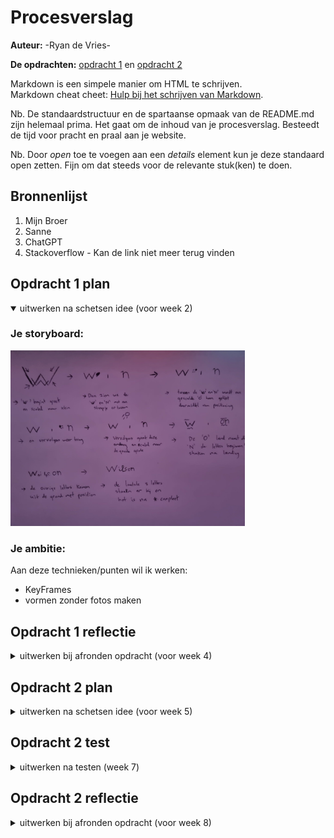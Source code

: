 # Procesverslag
**Auteur:** -Ryan de Vries-

**De opdrachten:** [opdracht 1](opdracht1/index.html) en [opdracht 2](opdracht2/index.html)


Markdown is een simpele manier om HTML te schrijven.  
Markdown cheat cheet: [Hulp bij het schrijven van Markdown](https://github.com/adam-p/markdown-here/wiki/Markdown-Cheatsheet).

Nb. De standaardstructuur en de spartaanse opmaak van de README.md zijn helemaal prima. Het gaat om de inhoud van je procesverslag. Besteedt de tijd voor pracht en praal aan je website.

Nb. Door *open* toe te voegen aan een *details* element kun je deze standaard open zetten. Fijn om dat steeds voor de relevante stuk(ken) te doen.



## Bronnenlijst
  1. Mijn Broer
  2. Sanne
  3. ChatGPT
  4. Stackoverflow - Kan de link niet meer terug vinden



## Opdracht 1 plan

<details open>
  <summary>uitwerken na schetsen idee (voor week 2)</summary>

  ### Je storyboard:
  <img src="readme-images/storyboard-logo.jpeg" width="375px" alt="storyboard voor opdracht 1">


  ### Je ambitie: 
  Aan deze technieken/punten wil ik werken:
  - KeyFrames
  - vormen zonder fotos maken
 
</details>



## Opdracht 1 reflectie

<details>
  <summary>uitwerken bij afronden opdracht (voor week 4)</summary>


  ### Je uitkomst - karakteristiek screenshot(s):
  <img src="readme-images/dummy-plaatje.svg" width="375px" alt="uitomst opdracht 1">
  <img src="readme-images/dummy-plaatje.svg" width="375px" alt="uitomst opdracht 1">


  ### Dit ging goed/Heb ik geleerd: 
  Korte omschrijving met plaatje(s)
  Ik heb zelf een tennis ball kunnen maken en heb doormiddel van keyframes het logo tot leven kunnen brengen
  <img src="readme-images/dummy-plaatje.svg" width="375px" alt="top">


  ### Dit was lastig/Is niet gelukt:
  Ik probeerde zelf nog een golfbal te maken maar deze heb ik niet mooi kunnen maken daardoor is het nu een witte bal geworden
  
  <img src="readme-images/dummy-plaatje.svg" width="375px" alt="bummer">
</details>



## Opdracht 2 plan

<details>
  <summary>uitwerken na schetsen idee (voor week 5)</summary>


  ### Je ontwerp:
  <img src="readme-images/storyboard2.jpg" width="375px" alt="ontwerp opdracht 2">


  ### Je ambitie: 
  Aan deze technieken/punten wil ik werken:
  - Ik wil aan de slag gaan met dom manipulatie 
  - Ik wil met class toggle,add en remove gaan werken
  - ik wil de optie maken om iets in een andere lijst op te slaan
  - ...
</details>



## Opdracht 2 test

<details>
  <summary>uitwerken na testen (week 7)</summary>

  Neem minimaal 5 bevindingen op:
  Het was niet duidelijk hoe je kon opslaan of verwijderen
  de animaties waren toepasseslijk
  Doordat je al gelijk de poster van de film ziet voelt het vergroten onnodig
  De ruimte die je moet aanklikken om het naar je eigen collectie te sturen is te klein
  Alles schuift veel heen en weer bij de animatie waardoor je aandacht veel verwijkt
  


  ### Bevinding 1:
  Omschrijving van wat er nog niet orde was (tekst en afbeeding(en)).
  
  Er is geen duidelijke omschrijven van hoe je de films opslaat in je eigen lijst.

  #### oplossing:
  Beschrijving hoe je het hebt hebt opgelost of als het niet gelukt is hoe je het zou oplossen (tekst en afbeeding(en)).
  
  De oplossing hiervoor zou zijn nog wat meer feedforward met bijvoorbeeld een pop up na de animatie alleen kreeg ik dat niet werkend



  ### Bevinding 3:
  Omschrijving van wat er nog niet orde was (tekst en afbeeding(en)).
  
  Het inzoomen voelde erg onnodig

  #### oplossing:
  Beschrijving hoe je het hebt hebt opgelost of als het niet gelukt is hoe je het zou oplossen (tekst en afbeeding(en)).
  
  Hiervoor een oplossing zou kunnen zijn extra info erbij te vermelden dat kreeg ik niet aan de praat. Dus heb ik bij de kleine versie gemaakt dat het op de rug van een film lijkt



 ### Bevinding 4:
  Omschrijving van wat er nog niet orde was (tekst en afbeeding(en)).
  
  De ruimte die je moet aan klikken om de film opteslaan is erg klein momenteel is het alleen de witte rand om de foto heen

  #### oplossing:
  Beschrijving hoe je het hebt hebt opgelost of als het niet gelukt is hoe je het zou oplossen (tekst en afbeeding(en)).
  
  Dit zou kunnen door met z-index de foto achter het li te zetten alleen na de animatie gaat de foto er niet meer achter en blijft deze ervoor desondanks de z-index erachter zou moeten bevinden

  ### Bevinding 5:
  Omschrijving van wat er nog niet orde was (tekst en afbeeding(en)).
  
  Er beweegt veel heen en weer waardoor je aandacht verwijkt na de animaties 

  #### oplossing:
  Beschrijving hoe je het hebt hebt opgelost of als het niet gelukt is hoe je het zou oplossen (tekst en afbeeding(en)).
  
  De oplossing hiervan zou de flip techniek zijn alleen na veel te proberen lukte het mij niet om het goed werkend te krijgen hierdoor schuift alles heen en weer

  

</details>



## Opdracht 2 reflectie

<details>
  <summary>uitwerken bij afronden opdracht (voor week 8)</summary>

  ### Je uitkomst - karakteristiek screenshot(s):
  <img src="readme-images/dummy-plaatje.svg" width="375px" alt="uitkomst opdracht 2">


  ### Dit ging goed/Heb ik geleerd: 
  Korte omschrijving met plaatje(s)
  
  Ik heb met animationend 2 animaties na elkaar laten lopen en zo een overgang gemaakt
  ik heb de dark mode en light mode werkend gekregen.

  <img src="readme-images/dummy-plaatje.svg" width="375px" alt="top">


  ### Dit was lastig/Is niet gelukt:
  Korte omschrijving met plaatje(s)
  
  Het is me niet gelukt om na de animatie de hele li klikbaar te maken om het toe te voegen
  
  Het is me niet gelukt om tekst na voren te laten komen na de animatie om zo de bedoelingen duidelijk te maken voor de gebruiker
  
  

  <img src="readme-images/dummy-plaatje.svg" width="375px" alt="bummer">
</details>
